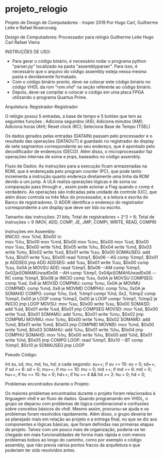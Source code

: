 # projeto_relogio
Projeto de Design de Computadores - Insper 2019
Por Hugo Carl, Guilherme Leite e Rafael Rosenzvaig

Design de Computadores: Processador para relógio
Guilherme Leite
Hugo Carl
Rafael Vieira

INSTRUÇÕES DE USO:

- Para gerar o código binário, é necessário rodar o programa python "parser.py" localizado na pasta "assemblyparser". Para isso, é necessário que o arquivo do código assembly esteja nessa mesma pasta e devidamente formatado.
- Com o código binário pronto, deve-se colocar este código binário no código VHDL da rom "rom.vhd" na seção referente ao código binário.
- Depois, deve-se compilar e colocar o código em uma placa FPGA utilizando o programa Quartus Prime.

Arquitetura: Registrador-Registrador

O relógio possui 5 entradas, a base de tempo e 5 botões que tem as seguintes funções :
Adiciona segundos (AS);
Adiciona minutos (AM);
Adiciona horas (AH);
Reset clock (RC);
Seleciona Base de Tempo (TSEL)

Os dados gerados pelas entradas (DATAIN) passam pelo processador e o resultado das operações (DATAOUT) é guardado no registrador do display de sete segmentos correspondente ao seu endereço, que é apontado pelo decodificador de endereços (DECO). 
Além disso, o microprocessador faz operações internas de soma e jmps, baseados no código assembly.

Fluxo de Dados:
	As instruções para a execução ficam armazenadas na ROM, que é endereçada pelo program counter (PC), que pode tanto incrementa a instrução quanto endereça diretamente uma linha da ROM devido a um jump. A ULA realiza operações lógicas e de soma ou comparação pass through e , assim pode acionar a Flag quando o comp é verdadeiro. As operações são indicadas pela unidade de controle (UC), que além disso controla os três Mux do processador, e a leitura e escrita do Banco de registradores. O ADDR identifica o endereço do registrador correspondente a um display que deve ser lido ou escrito.


Tamanho das instruções: 21 bits;
Total de registradores = 2^3 = 8;
Total de instruções = 9 (MOV, ADD, COMP, JE, JMP, COMPI, WRITE, READ, COMPR)

Instruções em Assembly:  
IINICIO:
mov %hd, $0x00 \n        
mov %hu, $0x00
mov %md, $0x00
mov %mu, $0x00
mov %sd, $0x00
mov %su, $0x00
write %hd, $0x05
write %hu, $0x04
write %md, $0x03
write %mu, $0x02
write %sd, $0x01
write %su, $0x00
SOMAUSEG:
add %su, $0x01
write %su, $0x00
read %tmp1, $0x06 --AS
comp %tmp1, $0x01
je ADDSEG
jmp ADD
ADDSEG:
add %su, $0x01
write %su, $0x00
comp %su, 0x0A
je MOVSU
ADD:
read %tmp1, $0x06 --AM
comp %tmp1, $0x02
je SOMAMU
read %tmp1 ,$0x06 --AH
comp %tmp1, $0x04
je SOMAHU
read %tmp1 ,$0x06 --RC
comp %tmp1, $0x08
je INICIO
comp %su, 0x0A
je MOVSU
COMPSEG:
comp %sd, 0x6
je MOVSD
COMPMU:
comp %mu, 0x0A
je MOVMU
COMPMD:
comp %md, 0x6
je MOVMD
COMPHU:
comp %hu, 0x0A
je SOMAHD
COMPG:
compi %hu, 0x4, %tmp1
compi %hd, 0x2, %tmp2
comp %tmp1, 0x00
je LOOP
comp %tmp2, 0x00
je LOOP
compr %tmp1, %tmp2
je INICIO
jmp LOOP
MOVSU:
mov %su, $0x00
write %su, $0x00
SOMASD:
add %sd, $0x01
write %sd, $0x01
jmp COMPSEG
MOVSD:
mov %sd, $0x00
write %sd, $0x01
SOMAMU:
add %mu, $0x01
write %mu, $0x02
jmp COMPMU
MOVMU:
mov %mu, $0x00
write %mu, $0x02
SOMAMD:
add %md, $0x01
write %md, $0x03
jmp COMPMD
MOVMD:
mov %md, $0x00
write %md, $0x03
SOMAHU:
add %hu, $0x01
write %hu, $0x04
jmp COMPHU
SOMAHD:
mov %hu, $0x00
write %hu, $0x00
add %hd, $0x01
write %hd, $0x05
jmp COMPG
LOOP:
read %tmp1, $0x10 --BT
comp %tmp1, $0x10
je SOMAUSEG
jmp LOOP


Pseudo Código: 

int su, sd, mu, md, hu, hd;
a cada segundo:
	su++;
if su == 10:
		su = 0;
		sd++;
if sd == 6:
	sd = 0;
	mu++;
if mu == 10:
	mu = 0;
	md ++;
if md == 6:
	md = 0;
	hu++;
if hu == 10:
	hu = 0;
	hd++;
if hu == 4 && hd == 2:
	hu = 0;
	hd = 0;

Problemas encontrados durante o Projeto:  

Os maiores problemas encontrados durante o projeto foram relacionados à linguagem vhdl e ao fluxo de dados. Quando programando em VHDL, o grupo se deparou com problemas de lógica combinacional e confusões sobre conceitos básicos do vhdl. Mesmo assim, procurou-se ajuda e os problemas foram resolvidos rapidamente.
Além disso, o grupo deveria ter se planejado mais em relação ao projeto e a entrega final, no que se diz aos componentes e lógicas básicas, que foram definidas nas primeiras etapas do projeto. Talvez com um pouco mais de organização, poderia-se ter chegado em mais funcionalidades de forma mais rápida e com menos problemas bobos ao longo do caminho, como por exemplo o código assembly, que não previa vários pontos fracos da arquitetura e que poderiam ter sido resolvidos antes.


		

